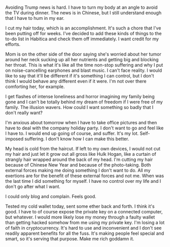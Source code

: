 Avoiding Trump news is hard. I have to turn my body at an angle to avoid the TV during dinner. The news is in Chinese, but I still understand enough that I have to hum in my ear.

I cut my hair today, which is an accomplishment. It's such a chore that I've been putting off for weeks. I've decided to add these kinds of things to the to-do list in Habitica and check them off immediately. I want credit for my efforts.

Mom is on the other side of the door saying she's worried about her tumor around her neck sucking up all her nutrients and getting big and blocking her throat. This is what it's like all the time non-stop suffering and why I put on noise-cancelling earphones and blast music. I can't face reality. I would like to say that it'll be different if it's something I can control, but I don't think I would behave any different even if it were. I'm not over there comforting her, for example.

I get flashes of intense loneliness and horror imagining my family being gone and I can't be totally behind my dream of freedom if I were free of my family. The illusion wavers. How could I want something so badly that I don't really want?

I'm anxious about tomorrow when I have to take office pictures and then have to deal with the company holiday party. I don't want to go and feel like I have to. I would end up going of course, and suffer. It's my lot. Self-imposed suffering. I don't know how I can make this better.

My head is cold from the haircut. If left to my own devices, I would not cut my hair and just let it grow out all gross like Hulk Hogan, like a curtain of strangly hair wrapped around the back of my head. I'm cutting my hair because of Chinese New Year and because of the photo-taking. Both external forces making me doing something I don't want to do. All my exertions are for the benefit of these external forces and not me. When was the last time I did something for myself. I have no control over my life and I don't go after what I want.

I could only blog and complain. Feels good.

Tested my cold wallet today, sent some ether back and forth. I think it's good. I have to of course expose the private key on a connected computer, but whatever. I would more likely lose my money through a faulty wallet than getting hacked somehow from me using my private key. I'm losing a lot of faith in cryptocurrency. It's hard to use and inconvenient and I don't see readily apparent benefits for all the fuss. It's making people feel special and smart, so it's serving that purpose. Make me rich goddamn it.
